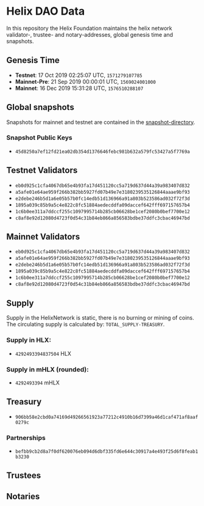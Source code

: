 # Helix DAO Data

In this repository the Helix Foundation maintains the helix network validator-, trustee- and notary-addresses, global genesis time and snapshots.

## Genesis Time

- **Testnet**: 17 Oct 2019 02:25:07 UTC, `1571279107785`
- **Mainnet-Pre**: 21 Sep 2019 00:00:01 UTC,  `1569024001000`
- **Mainnet**: 16 Dec 2019 15:31:28 UTC, `1576510288107`

## Global snapshots

Snapshots for mainnet and testnet are contained in the [snapshot-directory](https://github.com/HelixNetwork/helix-dao-data/tree/master/snapshots).

### Snapshot Public Keys

- `45d8250a7ef12fd21ea02db354d1376646febc981b632a579fc53427a5f7769a`

## Testnet Validators

- `eb0d925c1cfa4067db65e4b93fa17d451120cc5a719d637d44a39a983407d832`
- `a5afe01e64ae959f266b382bb5927fd07b49e7e3180239535126844aaae9bf93`
- `e2debe246b5d1a6e05b57b0fc14edb51d136966a91a803b523586ad032f72f3d`
- `1895a039c85b9a5c4e822c8fc51884aedecddfa09daccef642fff697157657b4`
- `1c6b0ee311a7ddccf255c1097995714b285cb06628be1cef2080b0bef7700e12`
- `c8af8e92d12080d4723f0d54c31b84eb866a856583bdbe37ddfc3cbac46947bd`

## Mainnet Validators

- `eb0d925c1cfa4067db65e4b93fa17d451120cc5a719d637d44a39a983407d832`
- `a5afe01e64ae959f266b382bb5927fd07b49e7e3180239535126844aaae9bf93`
- `e2debe246b5d1a6e05b57b0fc14edb51d136966a91a803b523586ad032f72f3d`
- `1895a039c85b9a5c4e822c8fc51884aedecddfa09daccef642fff697157657b4`
- `1c6b0ee311a7ddccf255c1097995714b285cb06628be1cef2080b0bef7700e12`
- `c8af8e92d12080d4723f0d54c31b84eb866a856583bdbe37ddfc3cbac46947bd`

## Supply

Supply in the HelixNetwork is static, there is no burning or mining of coins. The circulating supply is calculated by: `TOTAL_SUPPLY-TREASURY`.

### Supply in HLX:
- `4292493394837504` HLX

### Supply in mHLX (rounded):
- `4292493394` mHLX

## Treasury
- `906bb58e2cbd0a74169d49266561923a77212c4910b16d7399a46d1caf471af8aaf0279c`

### Partnerships
- `befbb9cb2d8a7f0df620076eb094d6dbf335fd6e644c30917a4e493f25d6f8feab1b3230`

## Trustees

## Notaries
